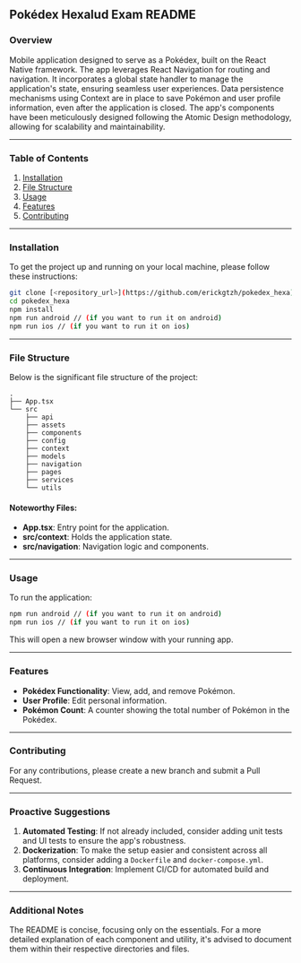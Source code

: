 
## Pokédex Hexalud Exam README 

### Overview
Mobile application designed to serve as a Pokédex, built on the React Native framework. The app leverages React Navigation for routing and navigation. It incorporates a global state handler to manage the application's state, ensuring seamless user experiences. Data persistence mechanisms using Context are in place to save Pokémon and user profile information, even after the application is closed. The app's components have been meticulously designed following the Atomic Design methodology, allowing for scalability and maintainability. 


---

### Table of Contents
1. [Installation](#installation)
2. [File Structure](#file-structure)
3. [Usage](#usage)
4. [Features](#features)
5. [Contributing](#contributing)

---

### Installation

To get the project up and running on your local machine, please follow these instructions:

```bash
git clone [<repository_url>](https://github.com/erickgtzh/pokedex_hexa)
cd pokedex_hexa
npm install
npm run android // (if you want to run it on android)
npm run ios // (if you want to run it on ios)
```

---

### File Structure

Below is the significant file structure of the project:

```
.
├── App.tsx
└── src
    ├── api
    ├── assets
    ├── components
    ├── config
    ├── context
    ├── models
    ├── navigation
    ├── pages
    ├── services
    └── utils
```

#### Noteworthy Files:

- **App.tsx**: Entry point for the application.
- **src/context**: Holds the application state.
- **src/navigation**: Navigation logic and components.

---

### Usage

To run the application:

```bash
npm run android // (if you want to run it on android)
npm run ios // (if you want to run it on ios)
```

This will open a new browser window with your running app.

---

### Features

- **Pokédex Functionality**: View, add, and remove Pokémon.
- **User Profile**: Edit personal information.
- **Pokémon Count**: A counter showing the total number of Pokémon in the Pokédex.

---

### Contributing

For any contributions, please create a new branch and submit a Pull Request.

---

### Proactive Suggestions

1. **Automated Testing**: If not already included, consider adding unit tests and UI tests to ensure the app's robustness.
2. **Dockerization**: To make the setup easier and consistent across all platforms, consider adding a `Dockerfile` and `docker-compose.yml`.
3. **Continuous Integration**: Implement CI/CD for automated build and deployment.

---

### Additional Notes

The README is concise, focusing only on the essentials. For a more detailed explanation of each component and utility, it's advised to document them within their respective directories and files.
